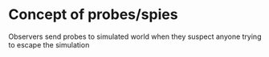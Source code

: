 # Concept of probes/spies

Observers send probes to simulated world when they suspect anyone trying to escape the simulation